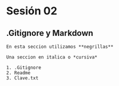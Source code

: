 # Sesión 02

## .Gitignore y Markdown

    En esta seccion utilizamos **negrillas**

    Una seccion en italica o *cursiva* 

    1. .Gitignore
    2. Readme
    3. Clave.txt